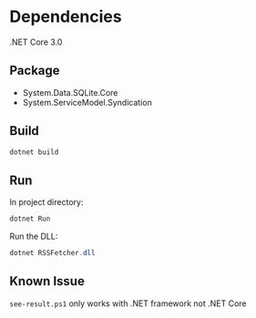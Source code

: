 # Dependencies

.NET Core 3.0

## Package

- System.Data.SQLite.Core
- System.ServiceModel.Syndication

## Build

```powershell
dotnet build
```

## Run

In project directory:

```powershell
dotnet Run
```

Run the DLL:

```powershell
dotnet RSSFetcher.dll
```

## Known Issue

`see-result.ps1` only works with .NET framework not .NET Core
